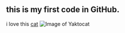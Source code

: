 ## this is my first code in GitHub.
i love this [cat](https://github.com/tianyugo)
![Image of Yaktocat](https://octodex.github.com/images/yaktocat.png)
